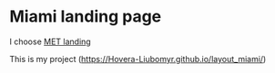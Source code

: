 # Miami landing page

I choose 
[MET landing](https://www.figma.com/file/lSR1m42L9YwzQwzzxKwHpw/THE-MET?node-id=8590%3A49)

This is my project 
(https://Hovera-Liubomyr.github.io/layout_miami/)
